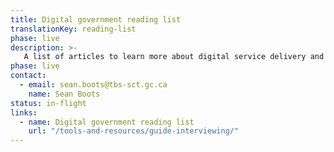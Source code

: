```yaml
---
title: Digital government reading list
translationKey: reading-list
phase: live
description: >-
   A list of articles to learn more about digital service delivery and technology modernization.
phase: live
contact:
  - email: sean.boots@tbs-sct.gc.ca
    name: Sean Boots
status: in-flight
links:
  - name: Digital government reading list
    url: "/tools-and-resources/guide-interviewing/"
---
```

